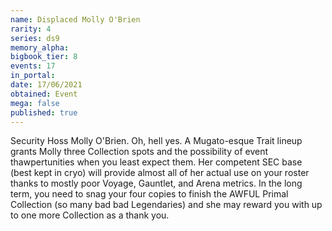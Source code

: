 ```yaml
---
name: Displaced Molly O'Brien
rarity: 4
series: ds9
memory_alpha:
bigbook_tier: 8
events: 17
in_portal:
date: 17/06/2021
obtained: Event
mega: false
published: true
---
```


Security Hoss Molly O'Brien. Oh, hell yes. A Mugato-esque Trait lineup grants Molly three Collection spots and the possibility of event thawpertunities when you least expect them. Her competent SEC base (best kept in cryo) will provide almost all of her actual use on your roster thanks to mostly poor Voyage, Gauntlet, and Arena metrics.  In the long term, you need to snag your four copies to finish the AWFUL Primal Collection (so many bad bad Legendaries) and she may reward you with up to one more Collection as a thank you.

